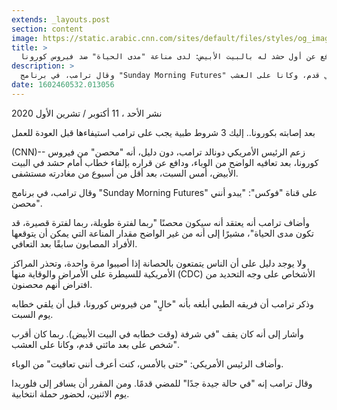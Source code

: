 ```yaml
--- 
extends: _layouts.post 
section: content 
image: https://static.arabic.cnn.com/sites/default/files/styles/og_image_v1/public/2020/10/11/images/GettyImages-1228998338.jpg?h=0da8513c&itok=uRdaDAoV 
title: > 
  ترامب يدافع عن أول حشد له بالبيت الأبيض: لدى مناعة "مدى الحياة" ضد فيروس كورونا 
description: > 
  وقال ترامب، في برنامج "Sunday Morning Futures" على قناة "فوكس": "يبدو أنني محصن".وأضاف ترامب أنه يعتقد أنه سيكون محصنًا "ربما لفترة طويلة، ربما لفترة قصيرة، قد تكون مدى الحياة"، مشيرًا إلى أنه من غير الواضح مقدار المناعة التي يمكن أن يتوقعها الأفراد المصابون سابقًا بعد التعافي.وذكر ترامب أن فريقه الطبي أبلغه بأنه "خالٍ" من فيروس كورونا، قبل أن يلقي خطابه يوم السبت.وأشار إلى أنه كان يقف "في شرفة (وقت خطابه في البيت الأبيض).ربما كان أقرب شخص على بعد مائتي قدم، وكانا على العشب". 
date: 1602460532.013056 
--- 
```

نشر الأحد ، 11 أكتوبر / تشرين الأول 2020

بعد إصابته بكورونا.. إليك 3 شروط طبية يجب على ترامب استيفاءها قبل العودة للعمل

(CNN)-- زعم الرئيس الأمريكي دونالد ترامب، دون دليل، أنه "محصن" من فيروس كورونا، بعد تعافيه الواضح من الوباء، ودافع عن قراره بإلقاء خطاب أمام حشد في البيت الأبيض، أمس السبت، بعد أقل من أسبوع من مغادرته مستشفى.

وقال ترامب، في برنامج "Sunday Morning Futures" على قناة "فوكس": "يبدو أنني محصن".

وأضاف ترامب أنه يعتقد أنه سيكون محصنًا "ربما لفترة طويلة، ربما لفترة قصيرة، قد تكون مدى الحياة"، مشيرًا إلى أنه من غير الواضح مقدار المناعة التي يمكن أن يتوقعها الأفراد المصابون سابقًا بعد التعافي.

ولا يوجد دليل على أن الناس يتمتعون بالحصانة إذا أصيبوا مرة واحدة، وتحذر المراكز الأمريكية للسيطرة على الأمراض والوقاية منها (CDC) الأشخاص على وجه التحديد من افتراض أنهم محصنون.

وذكر ترامب أن فريقه الطبي أبلغه بأنه "خالٍ" من فيروس كورونا، قبل أن يلقي خطابه يوم السبت.

وأشار إلى أنه كان يقف "في شرفة (وقت خطابه في البيت الأبيض). ربما كان أقرب شخص على بعد مائتي قدم، وكانا على العشب".

وأضاف الرئيس الأمريكي: "حتى بالأمس، كنت أعرف أنني تعافيت" من الوباء.

وقال ترامب إنه "في حالة جيدة جدًا" للمضي قدمًا. ومن المقرر أن يسافر إلى فلوريدا يوم الاثنين، لحضور حملة انتخابية.
